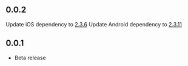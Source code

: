## 0.0.2
Update iOS dependency to [2.3.6](https://github.com/underdog-tech/pinwheel-ios-sdk/releases)
Update Android dependency to [2.3.11](https://github.com/underdog-tech/pinwheel-android-sdk/releases)

## 0.0.1

* Beta release
